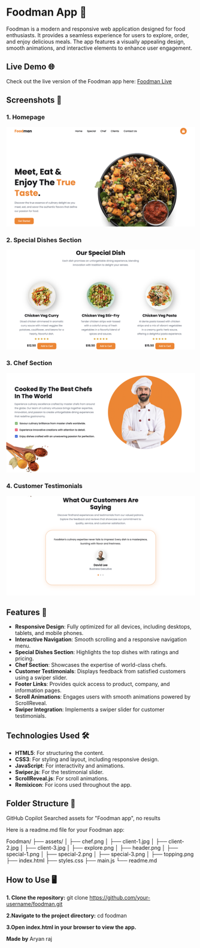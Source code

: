 # Foodman App 🍴

Foodman is a modern and responsive web application designed for food enthusiasts. It provides a seamless experience for users to explore, order, and enjoy delicious meals. The app features a visually appealing design, smooth animations, and interactive elements to enhance user engagement.

## Live Demo 🌐

Check out the live version of the Foodman app here: [Foodman Live](https://foodman-blond.vercel.app/#) 

## Screenshots 📸

### 1. **Homepage**

![Homepage](assets/home.png)

### 2. **Special Dishes Section**

![Special Dishes](assets/specialDishes.png)

### 3. **Chef Section**

![Chef Section](assets/chefpage.png)

### 4. **Customer Testimonials**

![Customer Testimonials](assets/customers.png)


## Features 🚀

- **Responsive Design**: Fully optimized for all devices, including desktops, tablets, and mobile phones.
- **Interactive Navigation**: Smooth scrolling and a responsive navigation menu.
- **Special Dishes Section**: Highlights the top dishes with ratings and pricing.
- **Chef Section**: Showcases the expertise of world-class chefs.
- **Customer Testimonials**: Displays feedback from satisfied customers using a swiper slider.
- **Footer Links**: Provides quick access to product, company, and information pages.
- **Scroll Animations**: Engages users with smooth animations powered by ScrollReveal.
- **Swiper Integration**: Implements a swiper slider for customer testimonials.

## Technologies Used 🛠️

- **HTML5**: For structuring the content.
- **CSS3**: For styling and layout, including responsive design.
- **JavaScript**: For interactivity and animations.
- **Swiper.js**: For the testimonial slider.
- **ScrollReveal.js**: For scroll animations.
- **Remixicon**: For icons used throughout the app.

## Folder Structure 📂

GitHub Copilot
Searched assets for "Foodman app", no results

Here is a readme.md file for your Foodman app:

Foodman/ ├── assets/ │ ├── chef.png │ ├── client-1.jpg │ ├── client-2.jpg │ ├── client-3.jpg │ ├── explore.png │ ├── header.png │ ├── special-1.png │ ├── special-2.png │ ├── special-3.png │ ├── topping.png ├── index.html ├── styles.css ├── main.js └── readme.md 


## How to Use 🖥️

**1. Clone the repository:**
   git clone https://github.com/your-username/foodman.git
   
**2.Navigate to the project directory:**
    cd foodman
    
**3.Open index.html in your browser to view the app.**

**Made by**
Aryan raj
